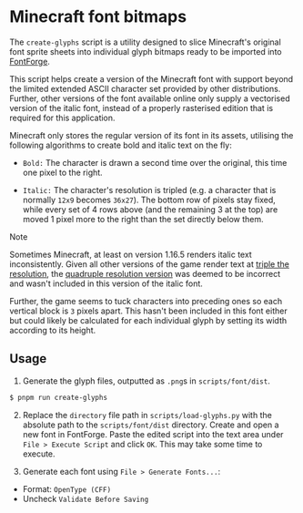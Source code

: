 # Minecraft font bitmaps

The `create-glyphs` script is a utility designed to slice Minecraft's original font sprite sheets into individual glyph bitmaps ready to be imported into [FontForge](https://fontforge.org/en-US/).

This script helps create a version of the Minecraft font with support beyond the limited extended ASCII character set provided by other distributions. Further, other versions of the font available online only supply a vectorised version of the italic font, instead of a properly rasterised edition that is required for this application.

Minecraft only stores the regular version of its font in its assets, utilising the following algorithms to create bold and italic text on the fly:

-   `Bold:` The character is drawn a second time over the original, this time one pixel to the right.

-   `Italic:` The character's resolution is tripled (e.g. a character that is normally `12x9` becomes `36x27`). The bottom row of pixels stay fixed, while every set of 4 rows above (and the remaining 3 at the top) are moved 1 pixel more to the right than the set directly below them.

> [!NOTE]
> Sometimes Minecraft, at least on version 1.16.5 renders italic text inconsistently. Given all other versions of the game render text at [triple the resolution](/scripts/font/images/correct-italic.png), the [quadruple resolution version](/scripts/font/images/incorrect-italic.png) was deemed to be incorrect and wasn't included in this version of the italic font.
>
> Further, the game seems to tuck characters into preceding ones so each vertical block is `3` pixels apart. This hasn't been included in this font either but could likely be calculated for each individual glyph by setting its width according to its height.

## Usage

1. Generate the glyph files, outputted as `.png`s in `scripts/font/dist`.

```bash
$ pnpm run create-glyphs
```

2. Replace the `directory` file path in `scripts/load-glyphs.py` with the absolute path to the `scripts/font/dist` directory. Create and open a new font in FontForge. Paste the edited script into the text area under `File > Execute Script` and click `OK`. This may take some time to execute.

3. Generate each font using `File > Generate Fonts...`:

-   Format: `OpenType (CFF)`
-   Uncheck `Validate Before Saving`
